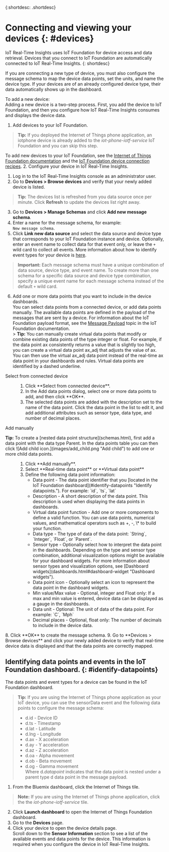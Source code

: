 {:shortdesc: .shortdesc}

# Connecting and viewing your devices {: #devices}

IoT Real-Time Insights uses IoT Foundation for device access and data retrieval. Devices that you connect to IoT Foundation are automatically connected to IoT Real-Time Insights.
{: shortdesc}

If you are connecting a new type of device, you must also configure the message schema to map the device data points, set the units, and name the device type. If your devices are of an already configured device type, their data automatically shows up in the dashboard.

To add a new device:  
Adding a new device is a two-step process. First, you add the device to IoT Foundation, and then you configure how IoT Real-Time Insights consumes and displays the device data.
1. Add devices to your IoT Foundation.
> **Tip:** If you deployed the Internet of Things phone application, an iotphone device is already added to the *iot-phone-iotf-service* IoT Foundation and you can skip this step.  

  To add new devices to your IoT Foundation, see the [Internet of Things Foundation documentation](https://www.ng.bluemix.net/docs/services/IoT/index.html) and the [IoT Foundation device connection recipes](https://developer.ibm.com/recipes/?post_type=tutorials&s=IoTF).
2. Configure your device in IoT Real-Time Insights.  
  1. Log in to the IoT Real-Time Insights console as an administrator user.
  9. Go to **Devices > Browse devices** and verify that your newly added device is listed.
  > **Tip:** The devices list is refreshed from you data source once per minute. Click **Refresh** to update the devices list right away.
  3. Go to **Devices > Manage Schemas** and click **Add new message schema**.  
  4. Enter a name for the message schema, for example:  
  `New message schema`.
  5. Click **Link new data source** and select the data source and device type that corresponds to your IoT Foundation instance and device. Optionally, enter an event name to collect data for that event only, or leave the `+` wild card to collect all events. More information about how to identify event types for your device is [here](#identify-datapoints "Identify datapoints.").  
  >**Important:** Each message schema must have a unique combination of data source, device type, and event name. To create more than one schema for a specific data source and device type combination, specify a unique event name for each message schema instead of the default `+` wild card.   
  6. Add one or more data points that you want to include in the device dashboards.  
    You can select data points from a connected device, or add data points manually. The available data points are defined in the payload of the messages that are sent by a device. For information about the IoT Foundation payload format, see the [Message Payload](https://docs.internetofthings.ibmcloud.com/messaging/payload.html "Message Payload.") topic in the IoT Foundation documentation.   
    > **Tip:** You can manually create virtual data points that modify or combine existing data points of the type integer or float. For example, if the data point ax consistently returns a value that is slightly too high, you can create a virtual data point ax_adj that adjusts the value of ax. You can then use the virtual ax_adj data point instead of the real-time ax data point in your dashboards and rules. Virtual data points are identified by a dashed underline.    

  <dl>
  <dt>Select from connected device</dt>
  <dd>
  <ol>
    <li>Click **Select from connected device**.</li>  
    <li>In the Add data points dialog, select one or more data points to add, and then click **OK**.</li>   
    <li>The selected data points are added with the description set to the name of the data point. Click the data point in the list to edit it, and add additional attributes such as sensor type, data type, and number of decimal places.</li>
  </ol>
  </dd>
  <dt>Add manually</dt>
  <p><b>Tip:</b> To create a [nested data point structure](schemas.html), first add a data point with the data type Parent. In the data points table you can then click ![Add child icon.](images/add_child.png "Add child") to add one or more child data points.</p>
  <dd>
  <ol>
    <li>Click **Add manually**.</li>
    <li>Select **Real-time data point** or **Virtual data point**</br>
  </li>
    <li>Define the following data point information:
    <ul>  
    <li> Data point - The data point identifier that you [located in the IoT Foundation dashboard](#identify-datapoints "Identify datapoints."). For example:  
   `id`, `ts`, `lat`  </li>
   <li>Description - A short description of the data point. This description is used when displaying the data points in dashboards.</li>
   <li>Virtual data point function - Add one or more components to define a valid function. You can use data points, numerical values, and mathematical operators such as +, -, \* to build your function. </li>
   <li>Data type - The type of data of the data point:  
   `String`, `Integer`, `Float`, or `Parent`.</li>
     <li>Sensor type - Optionally select how to interpret the data point in the dashboards. Depending on the type and sensor type combination, additional visualization options might be available for your dashboard widgets. For more information about sensor types and visualization options, see [Dashboard widgets](dashboards.html#dashboard-widget "Dashboard widgets").</li>
    <li>Data point icon - Optionally select an icon to represent the data point in the dashboard widgets.</li>
    <li>Min value/Max value - Optional, integer and Float only: If a max and min value is entered, device data can be displayed as a gauge in the dashboards.</li>
    <li>Data unit - Optional: The unit of data of the data point. For example:  
     `C`, `Mph`  </li>
     <li> Decimal places - Optional, float only: The number of decimals to include in the device data.</li>
     </ul></li>
     </ol>
    </dd>
  </dl>
   8. Click **OK** to create the message schema.
   9. Go to **Devices > Browse devices** and click your newly added device to verify that real-time device data is displayed and that the data points are correctly mapped.

## Identifying data points and events in the IoT Foundation dashboard. {: #identify-datapoints}
The data points and event types for a device can be found in the IoT Foundation dashboard.
>**Tip:** If you are using the Internet of Things phone application as your IoT device, you can use the sensorData event and the following data points to configure the message schema:
>- d.id - Device ID
>- d.ts - Timestamp
>- d.lat - Latitude
>- d.lng - Longitude
>- d.ax - X acceleration
>- d.ay - Y acceleration
>- d.az - Z acceleration
>- d.oa - Alpha movement
>- d.ob - Beta movement
>- d.og - Gamma movement  
>Where d.*datapoint* indicates that the data point is nested under a parent type d data point in the message payload.

1. From the Bluemix dashboard, click the Internet of Things tile.  
>**Note:**  If you are using the Internet of Things phone application, click the the *iot-phone-iotf-service* tile.  
2. Click **Launch dashboard** to open the Internet of Things Foundation dashboard.
3. Go to the **Devices** page.
4. Click your device to open the device details page.  
  Scroll down to the **Sensor Information** section to see a list of the available events and data points for the device. This information is required when you configure the device in IoT Real-Time Insights.
